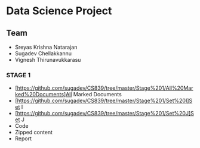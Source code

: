 # Data Science Project
## Team
- Sreyas Krishna Natarajan
- Sugadev Chellakkannu
- Vignesh Thirunavukkarasu

### STAGE 1
- [https://github.com/sugadev/CS839/tree/master/Stage%201/All%20Marked%20Documents]All Marked Documents
- [https://github.com/sugadev/CS839/tree/master/Stage%201/Set%20I]Set I
- [https://github.com/sugadev/CS839/tree/master/Stage%201/Set%20J]Set J
- Code
- Zipped content
- Report
